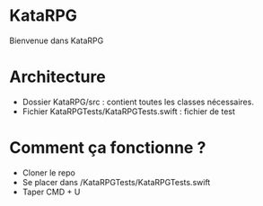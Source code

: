 # KataRPG

Bienvenue dans KataRPG

# Architecture

- Dossier KataRPG/src : contient toutes les classes nécessaires.
- Fichier KataRPGTests/KataRPGTests.swift : fichier de test

# Comment ça fonctionne ?

- Cloner le repo
- Se placer dans /KataRPGTests/KataRPGTests.swift
- Taper CMD + U
